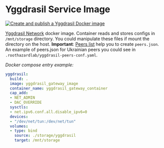 # Yggdrasil Service Image

[![Create and publish a Yggdrasil Docker image](https://github.com/dkushche/yggdrasil_service/actions/workflows/main.yml/badge.svg)](https://github.com/dkushche/yggdrasil_service/actions/workflows/main.yml)

[Yggdrasil Network](https://github.com/yggdrasil-network/yggdrasil-go) docker image. Container reads and stores configs in `/mnt/storage` directory. You could manipulate these files if mount the directory on the host. __Important__: [Peers list](https://github.com/yggdrasil-network/public-peers) help you to create `peers.json`. An example of peers.json for Ukrainian peers you could see in `.roothazardlab/yggdrasil-peers-conf.yaml`.

_Docker compose entry example:_

```yml
yggdrasil:
  build: .
  image: yggdrasil_gateway_image
  container_name: yggdrasil_gateway_container
  cap_add:
  - NET_ADMIN
  - DAC_OVERRIDE
  sysctls:
  - net.ipv6.conf.all.disable_ipv6=0
  devices:
  - "/dev/net/tun:/dev/net/tun"
  volumes:
  - type: bind
    source: ./storage/yggdrasil
    target: /mnt/storage
```
